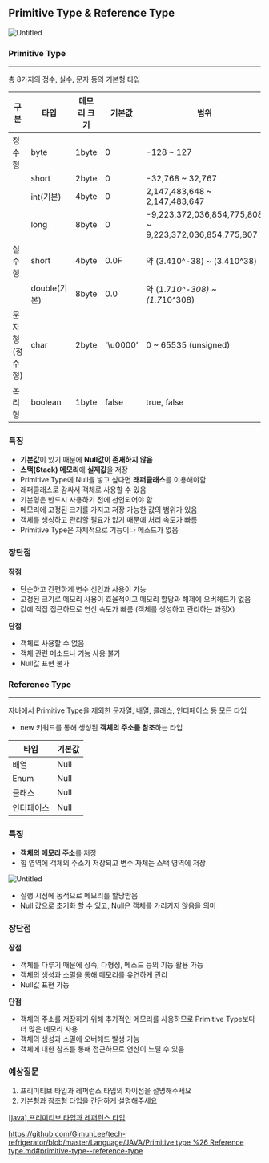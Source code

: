 ## Primitive Type & Reference Type

![Untitled](https://s3-us-west-2.amazonaws.com/secure.notion-static.com/67bc83f4-4acc-46b5-8f12-438a02b9e46e/Untitled.png)

### Primitive Type

---

총 8가지의 정수, 실수, 문자 등의 기본형 타입

| 구분 | 타입 | 메모리 크기 | 기본값 | 범위 |
| --- | --- | --- | --- | --- |
| 정수형 | byte | 1byte | 0 | -128 ~ 127 |
|  | short | 2byte | 0 | -32,768 ~ 32,767 |
|  | int(기본) | 4byte | 0 | 2,147,483,648 ~ 2,147,483,647 |
|  | long | 8byte | 0 | -9,223,372,036,854,775,808 ~ 9,223,372,036,854,775,807 |
| 실수형 | short | 4byte | 0.0F | 약 (3.410^-38) ~ (3.410^38) |
|  | double(기본) | 8byte | 0.0 | 약 (1.7*10^-308) ~ (1.7*10^308) |
| 문자형(정수형) | char | 2byte | '\u0000’ |  0 ~ 65535 (unsigned) |
| 논리형 | boolean | 1byte | false | true, false |

### 특징

- **기본값**이 있기 때문에 **Null값이 존재하지 않음**
- **스택(Stack) 메모리**에 **실제값**을 저장
- Primitive Type에 Null을 넣고 싶다면 **래퍼클래스**를 이용해야함
- 래퍼클래스로 감싸서 객체로 사용할 수 있음
- 기본형은 반드시 사용하기 전에 선언되어야 함
- 메모리에 고정된 크기를 가지고 저장 가능한 값의 범위가 있음
- 객체를 생성하고 관리할 필요가 없기 때문에 처리 속도가 빠름
- Primitive Type은 자체적으로 기능이나 메소드가 없음

### 장단점

**장점**

- 단순하고 간편하게 변수 선언과 사용이 가능
- 고정된 크기로 메모리 사용이 효율적이고 메모리 할당과 해제에 오버헤드가 없음
- 값에 직접 접근하므로 연산 속도가 빠름 (객체를 생성하고 관리하는 과정X)

**단점**

- 객체로 사용할 수 없음
- 객체 관련 메소드나 기능 사용 불가
- Null값 표현 불가

### Reference Type

---

자바에서 Primitive Type을 제외한 문자열, 배열, 클래스, 인터페이스 등 모든 타입

- new 키워드를 통해 생성된 **객체의 주소를 참조**하는 타입

| 타입 | 기본값 |
| --- | --- |
| 배열 | Null |
| Enum | Null |
| 클래스 | Null |
| 인터페이스 | Null |

### 특징

- **객체의 메모리 주소**를 저장
- 힙 영역에 객체의 주소가 저장되고 변수 자체는 스택 영역에 저장

![Untitled](https://s3-us-west-2.amazonaws.com/secure.notion-static.com/1d7bb099-0391-486d-89b5-91ff7864b75b/Untitled.png)

- 실행 시점에 동적으로 메모리를 할당받음
- Null 값으로 초기화 할 수 있고, Null은 객체를 가리키지 않음을 의미

### 장단점

**장점**

- 객체를 다루기 때문에 상속, 다형성, 메소드 등의 기능 활용 가능
- 객체의 생성과 소멸을 통해 메모리를 유연하게 관리
- Null값 표현 가능

**단점**

- 객체의 주소를 저장하기 위해 추가적인 메모리를 사용하므로 Primitive Type보다 더 많은 메모리 사용
- 객체의 생성과 소멸에 오버헤드 발생 가능
- 객체에 대한 참조를 통해 접근하므로 연산이 느릴 수 있음

### 예상질문

1. 프리미티브 타입과 레퍼런스 타입의 차이점을 설명해주세요
2. 기본형과 참조형 타입을 간단하게 설명해주세요

[[java] 프리미티브 타입과 레퍼런스 타입](https://league-cat.tistory.com/408)

[https://github.com/GimunLee/tech-refrigerator/blob/master/Language/JAVA/Primitive type %26 Reference type.md#primitive-type--reference-type](https://github.com/GimunLee/tech-refrigerator/blob/master/Language/JAVA/Primitive%20type%20%26%20Reference%20type.md#primitive-type--reference-type)
